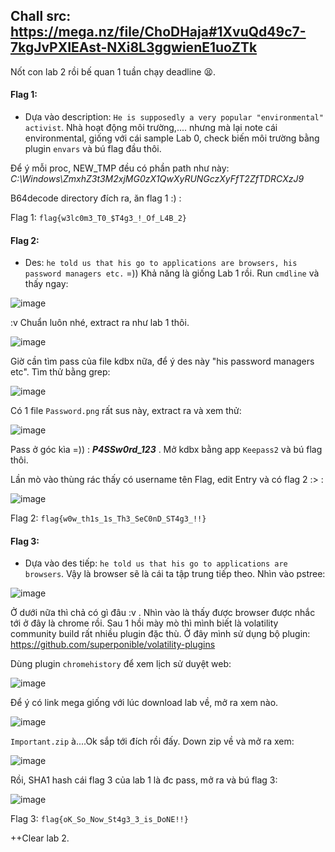 ## Chall src: https://mega.nz/file/ChoDHaja#1XvuQd49c7-7kgJvPXIEAst-NXi8L3ggwienE1uoZTk

Nốt con lab 2 rồi bế quan 1 tuần chạy deadline 😫.

#### Flag 1:

- Dựa vào description: `He is supposedly a very popular "environmental" activist`. Nhà hoạt động môi trường,.... nhưng mà lại note cái environmental, giống với cái
sample Lab 0, check biến môi trường bằng plugin `envars` và bú flag đầu thôi.

Để ý mỗi proc, NEW_TMP đều có phần path như này: *C:\Windows\ZmxhZ3t3M2xjMG0zX1QwXyRUNGczXyFfT2ZfTDRCXzJ9*

B64decode directory đích ra, ăn flag 1 :) :

Flag 1: `flag{w3lc0m3_T0_$T4g3_!_Of_L4B_2}`

#### Flag 2:

- Des: `he told us that his go to applications are browsers, his password managers etc.` =)) Khả năng là giống Lab 1 rồi. Run `cmdline` và thấy ngay:

![image](https://user-images.githubusercontent.com/113530029/232977352-00042cb6-6d88-4e50-8ba1-a62b3bad3822.png)

:v Chuẩn luôn nhé, extract ra như lab 1 thôi.

![image](https://user-images.githubusercontent.com/113530029/232977767-12eded09-f141-4c9b-844c-4e96053bdbb2.png)

Giờ cần tìm pass của file kdbx nữa, để ý des này "his password managers etc". Tìm thử bằng grep:

![image](https://user-images.githubusercontent.com/113530029/232978130-f9dc5a32-8ec1-4a24-917d-4e149da1a211.png)

Có 1 file `Password.png` rất sus này, extract ra và xem thử:

![image](https://user-images.githubusercontent.com/113530029/232978410-05bdc53b-a328-452e-9c8f-2210b3b2b73e.png)

Pass ở góc kìa =)) : ***P4SSw0rd_123*** . Mở kdbx bằng app `Keepass2` và bú flag thôi.

Lần mò vào thùng rác thấy có username tên Flag, edit Entry và có flag 2 :> :

![image](https://user-images.githubusercontent.com/113530029/232979300-d1649bec-f657-4cde-861a-b3f8697f9a70.png)

Flag 2: `flag{w0w_th1s_1s_Th3_SeC0nD_ST4g3_!!}`


#### Flag 3:

- Dựa vào des tiếp: `he told us that his go to applications are browsers`. Vậy là browser sẽ là cái ta tập trung tiếp theo. Nhìn vào pstree:

![image](https://user-images.githubusercontent.com/113530029/232975605-3e37a118-3776-4590-9d10-27173e04a751.png)

Ở dưới nữa thì chả có gì đâu :v . Nhìn vào là thấy được browser được nhắc tới ở đây là chrome rồi. Sau 1 hồi mày mò thì mình biết là volatility community build rất nhiều plugin đặc thù. Ở đây mình sử dụng bộ plugin: https://github.com/superponible/volatility-plugins

Dùng plugin `chromehistory` để xem lịch sử duyệt web:

![image](https://user-images.githubusercontent.com/113530029/232976350-21db0ac8-0d77-4d5c-8428-c4da83278605.png)

Để ý có link mega giống với lúc download lab về, mở ra xem nào.

![image](https://user-images.githubusercontent.com/113530029/232979763-51d470f9-4d89-4bdd-abdd-e1433e1a8171.png)

`Important.zip` à....Ok sắp tới đích rồi đấy. Down zip về và mở ra xem:

![image](https://user-images.githubusercontent.com/113530029/232979965-51ff84b0-f04f-4e61-be34-ab39bf887be0.png)

Rồi, SHA1 hash cái flag 3 của lab 1 là đc pass, mở ra và bú flag 3:

![image](https://user-images.githubusercontent.com/113530029/232980098-57d07f9a-6e4f-4945-8b6c-8cc97bdbf8ef.png)

Flag 3: `flag{oK_So_Now_St4g3_3_is_DoNE!!}`

++Clear lab 2.
